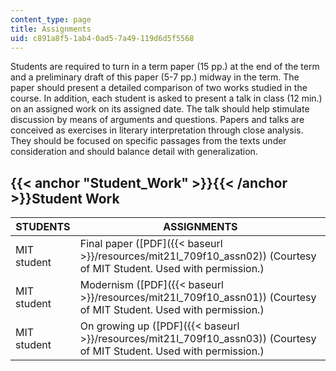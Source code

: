 ```yaml
---
content_type: page
title: Assignments
uid: c891a8f5-1ab4-0ad5-7a49-119d6d5f5568
---
```


Students are required to turn in a term paper (15 pp.) at the end of the term and a preliminary draft of this paper (5-7 pp.) midway in the term. The paper should present a detailed comparison of two works studied in the course. In addition, each student is asked to present a talk in class (12 min.) on an assigned work on its assigned date. The talk should help stimulate discussion by means of arguments and questions. Papers and talks are conceived as exercises in literary interpretation through close analysis. They should be focused on specific passages from the texts under consideration and should balance detail with generalization.

{{< anchor "Student_Work" >}}{{< /anchor >}}Student Work
--------------------------------------------------------

| STUDENTS | ASSIGNMENTS |
| --- | --- |
| MIT student | Final paper ([PDF]({{< baseurl >}}/resources/mit21l_709f10_assn02)) (Courtesy of MIT Student. Used with permission.) |
| MIT student | Modernism ([PDF]({{< baseurl >}}/resources/mit21l_709f10_assn01)) (Courtesy of MIT Student. Used with permission.) |
| MIT student | On growing up ([PDF]({{< baseurl >}}/resources/mit21l_709f10_assn03)) (Courtesy of MIT Student. Used with permission.)